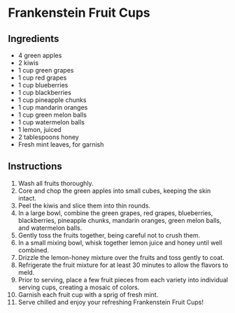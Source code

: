 # Frankenstein Fruit Cups

## Ingredients
- 4 green apples
- 2 kiwis
- 1 cup green grapes
- 1 cup red grapes
- 1 cup blueberries
- 1 cup blackberries
- 1 cup pineapple chunks
- 1 cup mandarin oranges
- 1 cup green melon balls
- 1 cup watermelon balls
- 1 lemon, juiced
- 2 tablespoons honey
- Fresh mint leaves, for garnish

## Instructions
1. Wash all fruits thoroughly.
2. Core and chop the green apples into small cubes, keeping the skin intact.
3. Peel the kiwis and slice them into thin rounds.
4. In a large bowl, combine the green grapes, red grapes, blueberries, blackberries, pineapple chunks, mandarin oranges, green melon balls, and watermelon balls.
5. Gently toss the fruits together, being careful not to crush them.
6. In a small mixing bowl, whisk together lemon juice and honey until well combined.
7. Drizzle the lemon-honey mixture over the fruits and toss gently to coat.
8. Refrigerate the fruit mixture for at least 30 minutes to allow the flavors to meld.
9. Prior to serving, place a few fruit pieces from each variety into individual serving cups, creating a mosaic of colors.
10. Garnish each fruit cup with a sprig of fresh mint.
11. Serve chilled and enjoy your refreshing Frankenstein Fruit Cups!